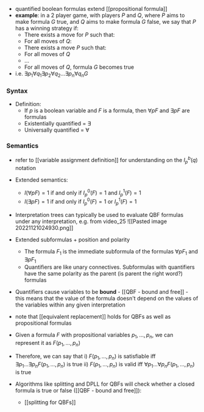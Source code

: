 - quantified boolean formulas extend [[propositional formula]]
- **example**: in a 2 player game, with players $P$ and $Q$, where $P$ aims to make formula $G$ true, and $Q$ aims to make formula $G$ false, we say that $P$ has a winning strategy if:
	- There exists a move for $P$ such that:
	- For all moves of $Q$:
	- There exists a move $P$ such that:
	- For all moves of $Q$
	- ...
	- For all moves of $Q$, formula $G$ becomes true
- i.e. $\exists p_1 \forall q_1 \exists p_2 \forall q_2 ... \exists p_n \forall q_n G$

### Syntax

- Definition:
	- If $p$ is a boolean variable and $F$ is a formula, then $\forall pF$ and $\exists pF$ are formulas
	- Existentially quantified = $\exists$
	- Universally quantified = $\forall$

### Semantics

- refer to [[variable assignment definition]] for understanding on the $I^b_p(q)$ notation
- Extended semantics:
	- $I(\forall pF) = 1$ if and only if $I^0_p(F) = 1$ and $I^1_p(F) = 1$
	- $I(\exists pF) = 1$ if and only if $I^0_p(F) = 1$ or $I^1_p(F) = 1$

- Interpretation trees can typically be used to evaluate QBF formulas under any interpretation, e.g. from video_25
![[Pasted image 20221121024930.png]]

- Extended subformulas + position and polarity
	- The formula $F_1$ is the immediate subformula of the formulas $\forall pF_1$ and $\exists pF_1$
	- Quantifiers are like unary connectives. Subformulas with quantifiers have the same polarity as the parent (is parent the right word?) formulas
- Quantifiers cause variables to be **bound** - [[QBF - bound and free]] - this means that the value of the formula doesn't depend on the values of the variables within any given interpretation

- note that [[equivalent replacement]] holds for QBFs as well as propositional formulas

- Given a formula $F$ with propositional variables $p_1,...,p_n$, we can represent it as $F(p_1,...,p_n)$
- Therefore, we can say that
i) $F(p_1,...,p_n)$ is satisfiable iff $\exists p_1 ... \exists p_n F(p_1,...,p_n)$ is true
ii) $F(p_1,...,p_n)$ is valid iff $\forall p_1 ... \forall p_n F(p_1,...,p_n)$ is true

- Algorithms like splitting and DPLL for QBFs will check whether a closed formula is true or false ([[QBF - bound and free]]):
	- [[splitting for QBFs]]
